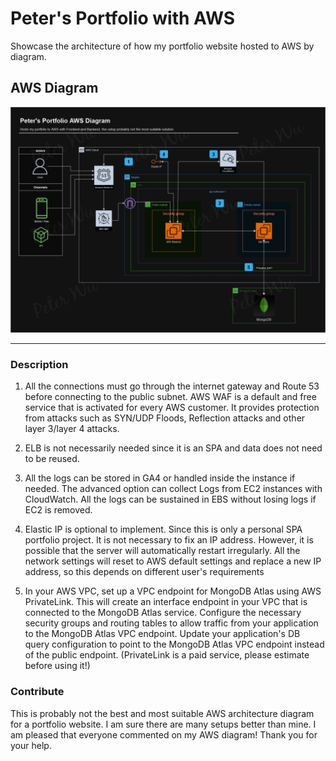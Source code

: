 # Peter's Portfolio with AWS
Showcase the architecture of how my portfolio website hosted to AWS by diagram.

## AWS Diagram
![Peter's Portfolio AWS Diagram](img/peter's_portfolio_aws_digram.png) 

---

### Description

1. All the connections must go through the internet gateway and Route 53 before connecting to the public subnet. AWS WAF is a default and free service that is activated for every AWS customer. It provides protection from attacks such as SYN/UDP Floods, Reflection attacks and other
layer 3/layer 4 attacks.

2. ELB is not necessarily needed since it is an SPA and data does not need to be reused.

3. All the logs can be stored in GA4 or handled inside the instance if needed. The advanced option can collect Logs from EC2 instances with CloudWatch. All the logs can be sustained in EBS without losing logs if EC2 is removed.

4. Elastic IP is optional to implement. Since this is only a personal SPA portfolio project. It is not necessary to fix an IP address. However, it is possible that the server will automatically restart irregularly. All the network settings will reset to AWS default settings and replace a new IP address, so this depends on different user's requirements

5. In your AWS VPC, set up a VPC endpoint for MongoDB Atlas using AWS PrivateLink. This will create an interface endpoint in your VPC that is connected to the MongoDB Atlas service.
Configure the necessary security groups and routing tables to allow traffic from your application to the MongoDB Atlas VPC endpoint. Update your application's DB query configuration to point to the MongoDB Atlas VPC endpoint instead of the public endpoint. (PrivateLink is a paid service, please estimate before using it!)

### Contribute
This is probably not the best and most suitable AWS architecture diagram for a portfolio website. I am sure there are many setups better than mine. I am pleased that everyone commented on my AWS diagram! Thank you for your help.